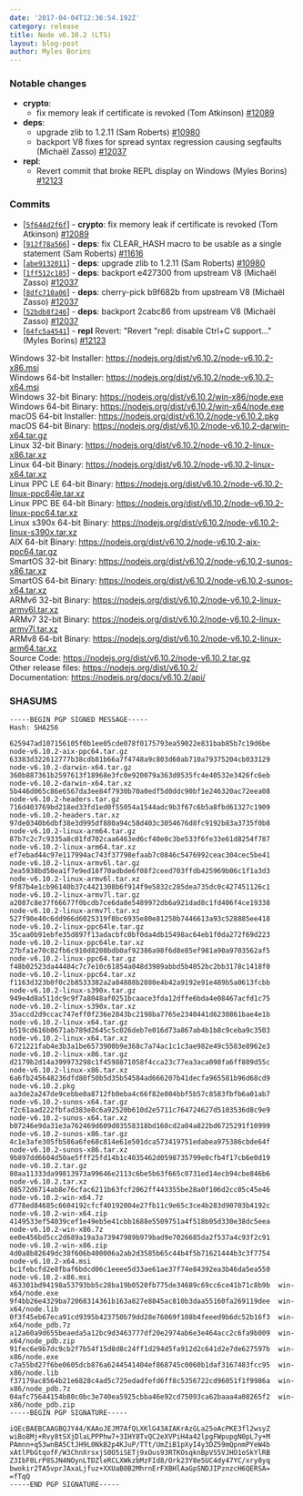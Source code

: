 ```yaml
---
date: '2017-04-04T12:36:54.192Z'
category: release
title: Node v6.10.2 (LTS)
layout: blog-post
author: Myles Borins
---
```


### Notable changes

- **crypto**:
  - fix memory leak if certificate is revoked (Tom Atkinson) [#12089](https://github.com/nodejs/node/pull/12089)
- **deps**:
  - upgrade zlib to 1.2.11 (Sam Roberts) [#10980](https://github.com/nodejs/node/pull/10980)
  - backport V8 fixes for spread syntax regression causing segfaults (Michaël Zasso) [#12037](https://github.com/nodejs/node/pull/12037)
- **repl**:
  - Revert commit that broke REPL display on Windows (Myles Borins) [#12123](https://github.com/nodejs/node/pull/12123)

### Commits

- [[`5f644d2f6f`](https://github.com/nodejs/node/commit/5f644d2f6f)] - **crypto**: fix memory leak if certificate is revoked (Tom Atkinson) [#12089](https://github.com/nodejs/node/pull/12089)
- [[`912f78a566`](https://github.com/nodejs/node/commit/912f78a566)] - **deps**: fix CLEAR_HASH macro to be usable as a single statement (Sam Roberts) [#11616](https://github.com/nodejs/node/pull/11616)
- [[`abe9132011`](https://github.com/nodejs/node/commit/abe9132011)] - **deps**: upgrade zlib to 1.2.11 (Sam Roberts) [#10980](https://github.com/nodejs/node/pull/10980)
- [[`1ff512c185`](https://github.com/nodejs/node/commit/1ff512c185)] - **deps**: backport e427300 from upstream V8 (Michaël Zasso) [#12037](https://github.com/nodejs/node/pull/12037)
- [[`8dfc710a06`](https://github.com/nodejs/node/commit/8dfc710a06)] - **deps**: cherry-pick b9f682b from upstream V8 (Michaël Zasso) [#12037](https://github.com/nodejs/node/pull/12037)
- [[`52bdb8f246`](https://github.com/nodejs/node/commit/52bdb8f246)] - **deps**: backport 2cabc86 from upstream V8 (Michaël Zasso) [#12037](https://github.com/nodejs/node/pull/12037)
- [[`64fc5a4541`](https://github.com/nodejs/node/commit/d60ceb8a02)] - **repl** Revert: "Revert "repl: disable Ctrl+C support..." (Myles Borins) [#12123](https://github.com/nodejs/node/pull/12123)

Windows 32-bit Installer: https://nodejs.org/dist/v6.10.2/node-v6.10.2-x86.msi \
Windows 64-bit Installer: https://nodejs.org/dist/v6.10.2/node-v6.10.2-x64.msi \
Windows 32-bit Binary: https://nodejs.org/dist/v6.10.2/win-x86/node.exe \
Windows 64-bit Binary: https://nodejs.org/dist/v6.10.2/win-x64/node.exe \
macOS 64-bit Installer: https://nodejs.org/dist/v6.10.2/node-v6.10.2.pkg \
macOS 64-bit Binary: https://nodejs.org/dist/v6.10.2/node-v6.10.2-darwin-x64.tar.gz \
Linux 32-bit Binary: https://nodejs.org/dist/v6.10.2/node-v6.10.2-linux-x86.tar.xz \
Linux 64-bit Binary: https://nodejs.org/dist/v6.10.2/node-v6.10.2-linux-x64.tar.xz \
Linux PPC LE 64-bit Binary: https://nodejs.org/dist/v6.10.2/node-v6.10.2-linux-ppc64le.tar.xz \
Linux PPC BE 64-bit Binary: https://nodejs.org/dist/v6.10.2/node-v6.10.2-linux-ppc64.tar.xz \
Linux s390x 64-bit Binary: https://nodejs.org/dist/v6.10.2/node-v6.10.2-linux-s390x.tar.xz \
AIX 64-bit Binary: https://nodejs.org/dist/v6.10.2/node-v6.10.2-aix-ppc64.tar.gz \
SmartOS 32-bit Binary: https://nodejs.org/dist/v6.10.2/node-v6.10.2-sunos-x86.tar.xz \
SmartOS 64-bit Binary: https://nodejs.org/dist/v6.10.2/node-v6.10.2-sunos-x64.tar.xz \
ARMv6 32-bit Binary: https://nodejs.org/dist/v6.10.2/node-v6.10.2-linux-armv6l.tar.xz \
ARMv7 32-bit Binary: https://nodejs.org/dist/v6.10.2/node-v6.10.2-linux-armv7l.tar.xz \
ARMv8 64-bit Binary: https://nodejs.org/dist/v6.10.2/node-v6.10.2-linux-arm64.tar.xz \
Source Code: https://nodejs.org/dist/v6.10.2/node-v6.10.2.tar.gz \
Other release files: https://nodejs.org/dist/v6.10.2/ \
Documentation: https://nodejs.org/docs/v6.10.2/api/

### SHASUMS

```
-----BEGIN PGP SIGNED MESSAGE-----
Hash: SHA256

625947ad107156105f0b1ee05cde078f0175793ea59022e831bab85b7c19d6be  node-v6.10.2-aix-ppc64.tar.gz
63383d322612777b38cdb81b66a7f4748a9c803d60ab710a79375204cb033129  node-v6.10.2-darwin-x64.tar.gz
360b887361b2597613f18968e3fc0e920079a363d0535fc4e40532e3426fc6eb  node-v6.10.2-darwin-x64.tar.xz
5b446d065c86e6567da3ee84f7930b70a0edf5d0ddc90bf1e246320ac72eea08  node-v6.10.2-headers.tar.gz
716d403769bd218ed33fd1ed0f55054a1544adc9b3f67c6b5a8fbd61327c1909  node-v6.10.2-headers.tar.xz
97de0340b6dbf38e3d995df880a94c58d403c3054676d8fc9192b83a3735f0b8  node-v6.10.2-linux-arm64.tar.gz
87b7c2c7c9335a8c01fd702caa6463ed6cf40e0c3be533f6fe33e61d8254f787  node-v6.10.2-linux-arm64.tar.xz
ef7ebad44c97e117994ac743f37798efaab7c0846c5476992ceac304cec5be41  node-v6.10.2-linux-armv6l.tar.gz
2ea5938bd50ea1f7e9ed18f70adbde6f08f2ceed703ffdb425969b06c1f1a3d3  node-v6.10.2-linux-armv6l.tar.xz
9f87b4e1cb96140b37c4421308b6f914f9e5832c285dea735dc0c427451126c1  node-v6.10.2-linux-armv7l.tar.gz
a2087c8e37f66677f0bcdb7ce6da8e5489972db6a921dad8c1fd406f4ce19338  node-v6.10.2-linux-armv7l.tar.xz
527f90e40c6dd966d6025319f8bc6935e80e81250b7446613a93c528885ee418  node-v6.10.2-linux-ppc64le.tar.gz
35caa0b91ebfe35d897f13adacbfc0bf0da4db15498ac64eb1f0da272f69d223  node-v6.10.2-linux-ppc64le.tar.xz
27bfa1e70c82fb6c910d8208bdb0af92386a98f6d8e85ef981a90a9703562af5  node-v6.10.2-linux-ppc64.tar.gz
f48b02523da44404c7c7e10c61854a048d3989abbd5b4052bc2bb3178c1418f0  node-v6.10.2-linux-ppc64.tar.xz
f1163d323b0f0c2b8533382a2a84888b2080e4b42a9192e91e489b5a0613fcbb  node-v6.10.2-linux-s390x.tar.gz
949e4d8a511dc9c9f7a8048af0251bcaace3fda12dffe6bda4e08467acfd1c75  node-v6.10.2-linux-s390x.tar.xz
35accd2d9ccac747eff0f236e2843bc2198ba7765e2340441d6230861bae4e1b  node-v6.10.2-linux-x64.tar.gz
b519cd616b0671ab789d2645c5c026deb7e016d73a867ab4b1b8c9ceba9c3503  node-v6.10.2-linux-x64.tar.xz
6721221fab4e3b3a1be6573900b9e368c7a74ac1c1c3ae982e49c5583e8962e3  node-v6.10.2-linux-x86.tar.gz
d2179b2d14a399973298c1f4598871058f4cca23c77ea3aca098fa6ff809d55c  node-v6.10.2-linux-x86.tar.xz
6a6fb245648236dfd80f50b5d35b54584ad666207b41decfa965581b96d68cd9  node-v6.10.2.pkg
aa3de2a247de9cebbe0a8712fb0eba4c66f82e004bbf5b57c8583fbfb6a01ab7  node-v6.10.2-sunos-x64.tar.gz
f2c61aad222fbfad383e8c6a92520b610d2e5711c764724627d5103536d8c9e9  node-v6.10.2-sunos-x64.tar.xz
b07246e9da31e3a762469d609d03558318bd160cd2a04a822bd6725291f10999  node-v6.10.2-sunos-x86.tar.gz
4c1e3afe305fb586a6fe68c814e61e501dca573419751edabea975386cbde64f  node-v6.10.2-sunos-x86.tar.xz
9b897dd6604d50ae5fff25fd14b1c4035462d0598735799e0cfb4f17cb6e0d19  node-v6.10.2.tar.gz
80aa11333da99813973a99646e2113c6be5b63f665c0731ed14ecb94cbe846b6  node-v6.10.2.tar.xz
08572d6714ab8e76cfac6211b63fcf2062ff443355be28a0f106d2cc05c45e46  node-v6.10.2-win-x64.7z
d778ed84685c6604192cfcf40192004e27fb11c9e65c3ce4b283d90703b4192c  node-v6.10.2-win-x64.zip
4149533ef54039cef1e49eb5e41cbb1688e5509751a4f518b05d330e38dc5eea  node-v6.10.2-win-x86.7z
ee0e456bd5cc2d689a19a3a73947989b979bad9e7026685da2f537a4c93f2c91  node-v6.10.2-win-x86.zip
4d0a8b82649dc38f606b400006a2ab2d3585b65c44b4f5b71621444b3c3f7754  node-v6.10.2-x64.msi
bc1febcfd2e8fbaf6bdcd06c1eeee5d33ae61ae37f74e84392ea3b46da5ea550  node-v6.10.2-x86.msi
463301bd94198a53793bb5c28ba19b0520fb775de34689c69cc6ce41b71c8b9b  win-x64/node.exe
9f4bb26e4329ba72068314361b163a827e8845ac810b3daa55160fa269119dee  win-x64/node.lib
0f3f45eb67eca91cd9395b423750b79dd28e76069f108b4feeed9b6dc52b16f3  win-x64/node_pdb.7z
a12a60a9d655beaeda5a12bc9d3463777df20e2974ab6e3e464acc2c6fa9b009  win-x64/node_pdb.zip
91fec6e9b7dc9cb2f7b54f15d8d8c24ff1d294d5fa912d2c641d2e7de627597b  win-x86/node.exe
c7a55bd27f6be0605dcb876a6244541404ef868745c0060b1daf3167483fcc95  win-x86/node.lib
f37179ac8564b21e6828c4ad5c725edadfefd6ff8c5356722cd96051f1f9986a  win-x86/node_pdb.7z
04afc75644154b80c0bc3e740ea5925cbba46e92cd75093ca62baaa4a08265f2  win-x86/node_pdb.zip
-----BEGIN PGP SIGNATURE-----

iQEcBAEBCAAGBQJY44/KAAoJEJM7AfQLXKlG43AIAKrAzGLa25oAcPKE3fl2wsyZ
wiBo8Mj+Rvy8tSXjDlaLPPPhw7+3IHY8TvQC2eXVPiH4a42lpgFWpupgN0pL7y+M
PAmnn+q53wnBA5CtJH9L0NkB2p4KJuP/TTt/UmZiB1pXyI4y3DZ59mQpnmPYeW4b
xAtlPbGtqofF/W3ChnXrsxjS0O5iSETj9xOus93RTKOsqknBpVS5VJHO1oSkYlRB
Z3IbF0LrP8SJN4NOynLTDZleRCLXWkzbMzFId8/Ork23Y8e5UC4dy47YC/xry8yq
bwokir2TA5vprJAxaLjfuz+XXUaB0B2MhrnErFXBHlAaGpSNDJIPznzcH6QERSA=
=fTqQ
-----END PGP SIGNATURE-----

```
